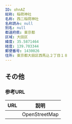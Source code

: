 ```yaml
---
ID: ohnAZ
総称: 稲荷神社
名称: 西二稲荷神社
名称読み: null
別名: null
都道府県: 東京都
区域: 大田区
緯度: 35.5871464
経度: 139.703344
郵便番号: 1430026
住所: 東京都大田区西馬込２丁目１８
---
```


## その他

### 参考URL

| URL | 説明          |
| --- | ------------- |
|     | OpenStreetMap |
